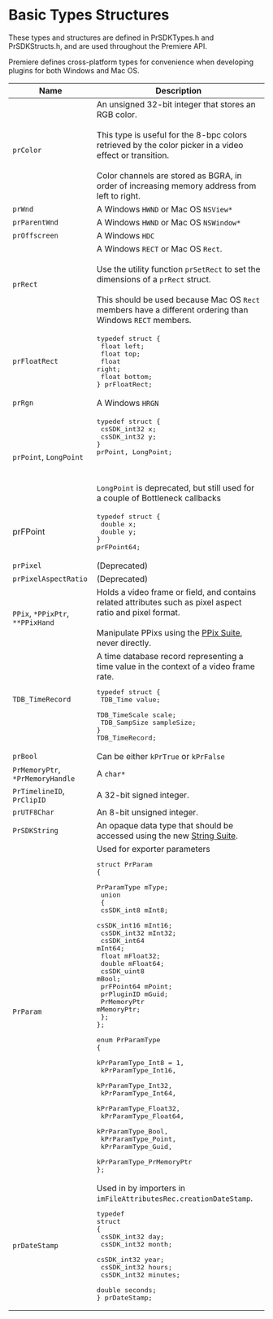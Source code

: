 # Basic Types Structures

These types and structures are defined in PrSDKTypes.h and PrSDKStructs.h, and are used throughout the Premiere API.

Premiere defines cross-platform types for convenience when developing plugins for both Windows and Mac OS.

|               Name               |                                                                                                                                                                                                                                                                                                                                                                        Description                                                                                                                                                                                                                                                                                                                                                                        |
| -------------------------------- | --------------------------------------------------------------------------------------------------------------------------------------------------------------------------------------------------------------------------------------------------------------------------------------------------------------------------------------------------------------------------------------------------------------------------------------------------------------------------------------------------------------------------------------------------------------------------------------------------------------------------------------------------------------------------------------------------------------------------------------------------------- |
| `prColor`                        | An unsigned 32-bit integer that stores an RGB color.<br/><br/>This type is useful for the 8-bpc colors retrieved by the color picker in a video effect or transition.<br/><br/>Color channels are stored as BGRA, in order of increasing memory address from left to right.                                                                                                                                                                                                                                                                                                                                                                                                                                                                               |
| `prWnd`                          | A Windows `HWND` or Mac OS `NSView*`                                                                                                                                                                                                                                                                                                                                                                                                                                                                                                                                                                                                                                                                                                                      |
| `prParentWnd`                    | A Windows `HWND` or Mac OS `NSWindow*`                                                                                                                                                                                                                                                                                                                                                                                                                                                                                                                                                                                                                                                                                                                    |
| `prOffscreen`                    | A Windows `HDC`                                                                                                                                                                                                                                                                                                                                                                                                                                                                                                                                                                                                                                                                                                                                           |
| `prRect`                         | A Windows `RECT` or Mac OS `Rect`.<br/><br/>Use the utility function `prSetRect` to set the dimensions of a `prRect` struct.<br/><br/>This should be used because Mac OS `Rect` members have a different ordering than Windows `RECT` members.                                                                                                                                                                                                                                                                                                                                                                                                                                                                                                            |
| `prFloatRect`                    | <pre>typedef struct {<br/>  float left;<br/>  float top;<br/>  float right;<br/>  float bottom;<br/>} prFloatRect;</pre>                                                                                                                                                                                                                                                                                                                                                                                                                                                                                                                                                                                                                                  |
| `prRgn`                          | A Windows `HRGN`                                                                                                                                                                                                                                                                                                                                                                                                                                                                                                                                                                                                                                                                                                                                          |
| `prPoint`, `LongPoint`           | <pre>typedef struct {<br/>  csSDK_int32 x;<br/>  csSDK_int32 y;<br/>} prPoint, LongPoint;</pre><br/><br/>`LongPoint` is deprecated, but still used for a couple of Bottleneck callbacks                                                                                                                                                                                                                                                                                                                                                                                                                                                                                                                                                                   |
| prFPoint                         | <pre>typedef struct {<br/>  double x;<br/>  double y;<br/>} prFPoint64;</pre>                                                                                                                                                                                                                                                                                                                                                                                                                                                                                                                                                                                                                                                                             |
| `prPixel`                        | (Deprecated)                                                                                                                                                                                                                                                                                                                                                                                                                                                                                                                                                                                                                                                                                                                                              |
| `prPixelAspectRatio`             | (Deprecated)                                                                                                                                                                                                                                                                                                                                                                                                                                                                                                                                                                                                                                                                                                                                              |
| `PPix`, `*PPixPtr`, `**PPixHand` | Holds a video frame or field, and contains related attributes such as pixel aspect ratio and pixel format.<br/><br/>Manipulate PPixs using the [PPix Suite](sweetpea-suites.md#ppix-suite), never directly.                                                                                                                                                                                                                                                                                                                                                                                                                                                                                                                                               |
| `TDB_TimeRecord`                 | A time database record representing a time value in the context of a video frame rate.<br/><pre>typedef struct {<br/>  TDB_Time       value;<br/>  TDB_TimeScale  scale;<br/>  TDB_SampSize   sampleSize;<br/>} TDB_TimeRecord;</pre>                                                                                                                                                                                                                                                                                                                                                                                                                                                                                                                     |
| `prBool`                         | Can be either `kPrTrue` or `kPrFalse`                                                                                                                                                                                                                                                                                                                                                                                                                                                                                                                                                                                                                                                                                                                     |
| `PrMemoryPtr`, `*PrMemoryHandle` | A `char*`                                                                                                                                                                                                                                                                                                                                                                                                                                                                                                                                                                                                                                                                                                                                                 |
| `PrTimelineID`, `PrClipID`       | A 32-bit signed integer.                                                                                                                                                                                                                                                                                                                                                                                                                                                                                                                                                                                                                                                                                                                                  |
| `prUTF8Char`                     | An 8-bit unsigned integer.                                                                                                                                                                                                                                                                                                                                                                                                                                                                                                                                                                                                                                                                                                                                |
| `PrSDKString`                    | An opaque data type that should be accessed using the new [String Suite](sweetpea-suites.md#string-suite).                                                                                                                                                                                                                                                                                                                                                                                                                                                                                                                                                                                                                                                |
| `PrParam`                        | Used for exporter parameters<br/><pre>struct PrParam<br/>{<br/>  PrParamType mType;<br/>  union<br/>  {<br/>    csSDK_int8   mInt8;<br/>    csSDK_int16  mInt16;<br/>    csSDK_int32  mInt32;<br/>    csSDK_int64  mInt64;<br/>    float        mFloat32;<br/>    double       mFloat64;<br/>    csSDK_uint8  mBool;<br/>    prFPoint64   mPoint;<br/>    prPluginID   mGuid;<br/>    PrMemoryPtr  mMemoryPtr;<br/>  };<br/>};<br/><br/>enum PrParamType<br/>{<br/>  kPrParamType_Int8 = 1,<br/>  kPrParamType_Int16,<br/>  kPrParamType_Int32,<br/>  kPrParamType_Int64,<br/>  kPrParamType_Float32,<br/>  kPrParamType_Float64,<br/>  kPrParamType_Bool,<br/>  kPrParamType_Point,<br/>  kPrParamType_Guid,<br/>  kPrParamType_PrMemoryPtr<br/>};</pre> |
| `prDateStamp`                    | Used in by importers in `imFileAttributesRec.creationDateStamp`.<br/><pre>typedef struct<br/>{<br/>  csSDK_int32  day;<br/>  csSDK_int32  month;<br/>  csSDK_int32  year;<br/>  csSDK_int32  hours;<br/>  csSDK_int32  minutes;<br/>  double       seconds;<br/>} prDateStamp;</pre>                                                                                                                                                                                                                                                                                                                                                                                                                                                                      |
